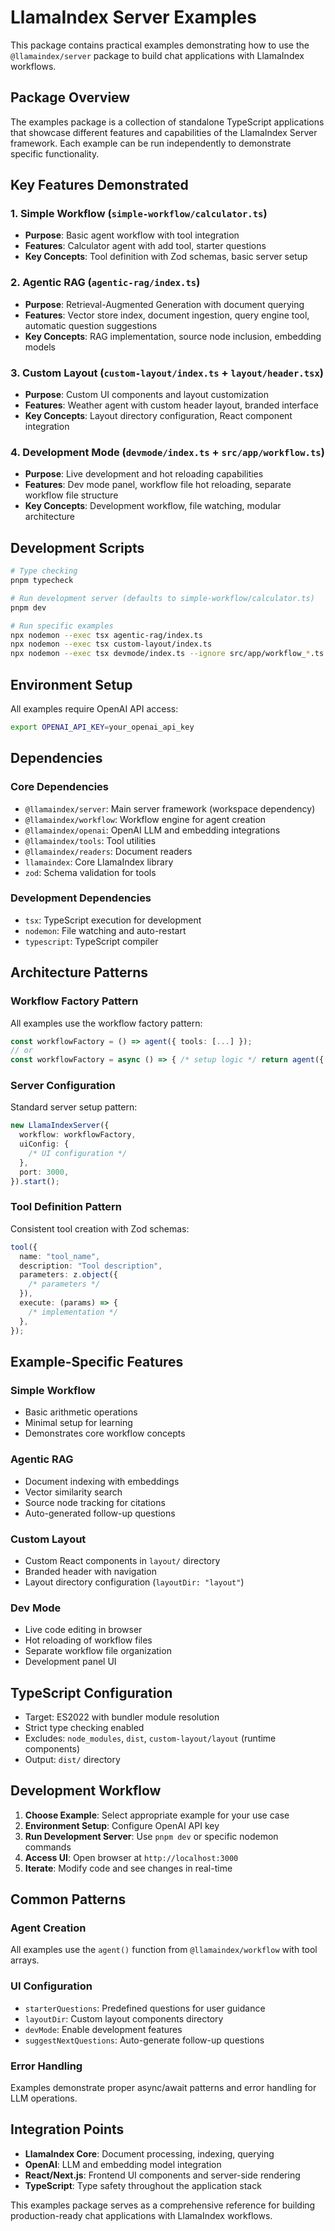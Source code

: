 # LlamaIndex Server Examples

This package contains practical examples demonstrating how to use the `@llamaindex/server` package to build chat applications with LlamaIndex workflows.

## Package Overview

The examples package is a collection of standalone TypeScript applications that showcase different features and capabilities of the LlamaIndex Server framework. Each example can be run independently to demonstrate specific functionality.

## Key Features Demonstrated

### 1. Simple Workflow (`simple-workflow/calculator.ts`)

- **Purpose**: Basic agent workflow with tool integration
- **Features**: Calculator agent with add tool, starter questions
- **Key Concepts**: Tool definition with Zod schemas, basic server setup

### 2. Agentic RAG (`agentic-rag/index.ts`)

- **Purpose**: Retrieval-Augmented Generation with document querying
- **Features**: Vector store index, document ingestion, query engine tool, automatic question suggestions
- **Key Concepts**: RAG implementation, source node inclusion, embedding models

### 3. Custom Layout (`custom-layout/index.ts` + `layout/header.tsx`)

- **Purpose**: Custom UI components and layout customization
- **Features**: Weather agent with custom header layout, branded interface
- **Key Concepts**: Layout directory configuration, React component integration

### 4. Development Mode (`devmode/index.ts` + `src/app/workflow.ts`)

- **Purpose**: Live development and hot reloading capabilities
- **Features**: Dev mode panel, workflow file hot reloading, separate workflow file structure
- **Key Concepts**: Development workflow, file watching, modular architecture

## Development Scripts

```bash
# Type checking
pnpm typecheck

# Run development server (defaults to simple-workflow/calculator.ts)
pnpm dev

# Run specific examples
npx nodemon --exec tsx agentic-rag/index.ts
npx nodemon --exec tsx custom-layout/index.ts
npx nodemon --exec tsx devmode/index.ts --ignore src/app/workflow_*.ts  # Dev mode with file watching
```

## Environment Setup

All examples require OpenAI API access:

```bash
export OPENAI_API_KEY=your_openai_api_key
```

## Dependencies

### Core Dependencies

- `@llamaindex/server`: Main server framework (workspace dependency)
- `@llamaindex/workflow`: Workflow engine for agent creation
- `@llamaindex/openai`: OpenAI LLM and embedding integrations
- `@llamaindex/tools`: Tool utilities
- `@llamaindex/readers`: Document readers
- `llamaindex`: Core LlamaIndex library
- `zod`: Schema validation for tools

### Development Dependencies

- `tsx`: TypeScript execution for development
- `nodemon`: File watching and auto-restart
- `typescript`: TypeScript compiler

## Architecture Patterns

### Workflow Factory Pattern

All examples use the workflow factory pattern:

```typescript
const workflowFactory = () => agent({ tools: [...] });
// or
const workflowFactory = async () => { /* setup logic */ return agent({ tools: [...] }); };
```

### Server Configuration

Standard server setup pattern:

```typescript
new LlamaIndexServer({
  workflow: workflowFactory,
  uiConfig: {
    /* UI configuration */
  },
  port: 3000,
}).start();
```

### Tool Definition Pattern

Consistent tool creation with Zod schemas:

```typescript
tool({
  name: "tool_name",
  description: "Tool description",
  parameters: z.object({
    /* parameters */
  }),
  execute: (params) => {
    /* implementation */
  },
});
```

## Example-Specific Features

### Simple Workflow

- Basic arithmetic operations
- Minimal setup for learning
- Demonstrates core workflow concepts

### Agentic RAG

- Document indexing with embeddings
- Vector similarity search
- Source node tracking for citations
- Auto-generated follow-up questions

### Custom Layout

- Custom React components in `layout/` directory
- Branded header with navigation
- Layout directory configuration (`layoutDir: "layout"`)

### Dev Mode

- Live code editing in browser
- Hot reloading of workflow files
- Separate workflow file organization
- Development panel UI

## TypeScript Configuration

- Target: ES2022 with bundler module resolution
- Strict type checking enabled
- Excludes: `node_modules`, `dist`, `custom-layout/layout` (runtime components)
- Output: `dist/` directory

## Development Workflow

1. **Choose Example**: Select appropriate example for your use case
2. **Environment Setup**: Configure OpenAI API key
3. **Run Development Server**: Use `pnpm dev` or specific nodemon commands
4. **Access UI**: Open browser at `http://localhost:3000`
5. **Iterate**: Modify code and see changes in real-time

## Common Patterns

### Agent Creation

All examples use the `agent()` function from `@llamaindex/workflow` with tool arrays.

### UI Configuration

- `starterQuestions`: Predefined questions for user guidance
- `layoutDir`: Custom layout components directory
- `devMode`: Enable development features
- `suggestNextQuestions`: Auto-generate follow-up questions

### Error Handling

Examples demonstrate proper async/await patterns and error handling for LLM operations.

## Integration Points

- **LlamaIndex Core**: Document processing, indexing, querying
- **OpenAI**: LLM and embedding model integration
- **React/Next.js**: Frontend UI components and server-side rendering
- **TypeScript**: Type safety throughout the application stack

This examples package serves as a comprehensive reference for building production-ready chat applications with LlamaIndex workflows.
